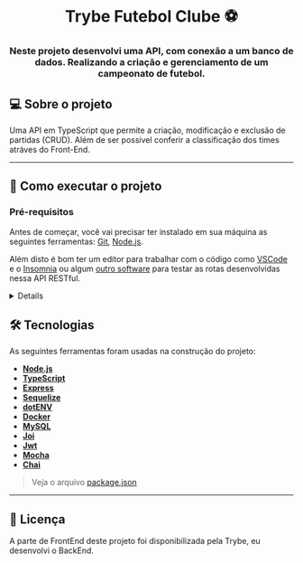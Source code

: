 <h1 align="center">Trybe Futebol Clube ⚽</h1>

<h3 align="center">Neste projeto desenvolvi uma API, com conexão a um banco de dados. Realizando a criação e gerenciamento de um campeonato de futebol.</h3>

## 💻 Sobre o projeto

Uma API em TypeScript que permite a criação, modificação e exclusão de partidas (CRUD). 
Além de ser possivel conferir a classificação dos times atráves do Front-End.

---
## 🚀 Como executar o projeto

### Pré-requisitos

Antes de começar, você vai precisar ter instalado em sua máquina as seguintes ferramentas:
[Git](https://git-scm.com), [Node.js](https://nodejs.org/en/).

Além disto é bom ter um editor para trabalhar com o código como [VSCode](https://code.visualstudio.com/) e o [Insomnia](https://insomnia.rest/) ou algum [outro software](https://www.postman.com/) para testar as rotas desenvolvidas nessa API RESTful.
<details>

```bash

# Clone este repositório
$ git clone git@github.com:kauamaximino/trybe-futebol-clube.git

# Acesse a pasta do projeto no terminal/cmd
$ cd trybe-futebol-clube

# Instale as dependências
$ npm install

# inicie o banco de dados com Docker
docker compose up -d

# A partir da raíz do projeto, execute a aplicação back-end em modo de desenvolvimento
$ cd app/backend && npm run dev

# A partir da raíz do projeto, execute a aplicação front-end em modo de desenvolvimento
$ cd app/frontend && npm start

```
</details>

## 🛠 Tecnologias

As seguintes ferramentas foram usadas na construção do projeto:
-  **[Node.js](https://nodejs.org/en/)**
-   **[TypeScript](https://www.typescriptlang.org/)**
-   **[Express](https://expressjs.com/)**
-   **[Sequelize](https://sequelize.org/)**
-   **[dotENV](https://github.com/motdotla/dotenv)**
-   **[Docker](https://www.docker.com/)**
-   **[MySQL](https://www.mysql.com/)**
-   **[Joi](https://github.com/hapijs/joi)**
-   **[Jwt](https://jwt.io/)**
-   **[Mocha](https://mochajs.org/)**
-   **[Chai](https://www.chaijs.com/)**

> Veja o arquivo [package.json](https://github.com/kauamaximino/trybe-futebol-clube/blob/main/package.json)

---
## 📝 Licença

A parte de FrontEnd deste projeto foi disponibilizada pela Trybe, eu desenvolvi o BackEnd.
